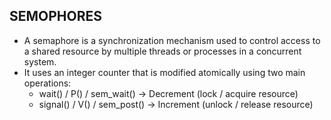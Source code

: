 ## SEMOPHORES
- A semaphore is a synchronization mechanism used to control access to a shared resource by multiple threads or processes in a concurrent system.
- It uses an integer counter that is modified atomically using two main operations:
  - wait() / P() / sem_wait() → Decrement (lock / acquire resource)
  - signal() / V() / sem_post() → Increment (unlock / release resource)

